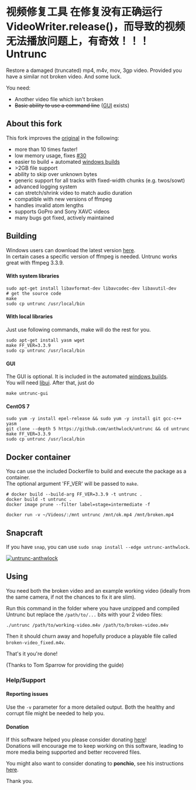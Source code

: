 视频修复工具
在修复没有正确运行VideoWriter.release()，而导致的视频无法播放问题上，有奇效！！！
Untrunc
=======

Restore a damaged (truncated) mp4, m4v, mov, 3gp video. Provided you have a similar not broken video. And some luck.

You need:

* Another video file which isn't broken
* ~~Basic ability to use a command line~~ ([GUI](#GUI) exists)

## About this fork
This fork improves the [original](https://github.com/ponchio/untrunc) in the following:
* more than 10 times faster!
* low memory usage, fixes [#30](https://github.com/ponchio/untrunc/issues/30#issuecomment-143744821)
* easier to build + automated [windows builds](https://github.com/anthwlock/untrunc/releases/latest)
* \>2GB file support
* ability to skip over unknown bytes
* generic support for all tracks with fixed-width chunks (e.g. twos/sowt)
* advanced logging system
* can stretch/shrink video to match audio duration
* compatible with new versions of ffmpeg
* handles invalid atom lengths
* supports GoPro and Sony XAVC videos
* many bugs got fixed, actively maintained

## Building

Windows users can download the latest version [here](https://github.com/anthwlock/untrunc/releases/latest).\
In certain cases a specific version of ffmpeg is needed. Untrunc works great with ffmpeg 3.3.9.

#### With system libraries

	sudo apt-get install libavformat-dev libavcodec-dev libavutil-dev
	# get the source code
	make
	sudo cp untrunc /usr/local/bin

#### With local libraries

Just use following commands, make will do the rest for you.

	sudo apt-get install yasm wget
	make FF_VER=3.3.9
	sudo cp untrunc /usr/local/bin

#### GUI

The GUI is optional. It is included in the automated [windows builds](https://github.com/anthwlock/untrunc/releases/latest).\
You will need [libui](https://github.com/andlabs/libui). After that, just do

	make untrunc-gui

#### CentOS 7

	sudo yum -y install epel-release && sudo yum -y install git gcc-c++ yasm
	git clone --depth 5 https://github.com/anthwlock/untrunc && cd untrunc
	make FF_VER=3.3.9
	sudo cp untrunc /usr/local/bin

## Docker container

You can use the included Dockerfile to build and execute the package as a container.\
The optional argument 'FF_VER' will be passed to `make`.

	# docker build --build-arg FF_VER=3.3.9 -t untrunc .
	docker build -t untrunc .
	docker image prune --filter label=stage=intermediate -f

	docker run -v ~/Videos/:/mnt untrunc /mnt/ok.mp4 /mnt/broken.mp4

## Snapcraft

If you have `snap`, you can use `sudo snap install --edge untrunc-anthwlock`.

[![untrunc-anthwlock](https://snapcraft.io//untrunc-anthwlock/badge.svg)](https://snapcraft.io/untrunc-anthwlock)

## Using

You need both the broken video and an example working video (ideally from the same camera, if not the chances to fix it are slim).

Run this command in the folder where you have unzipped and compiled Untrunc but replace the `/path/to/...` bits with your 2 video files:

	./untrunc /path/to/working-video.m4v /path/to/broken-video.m4v

Then it should churn away and hopefully produce a playable file called `broken-video_fixed.m4v`.

That's it you're done!

(Thanks to Tom Sparrow for providing the guide)


### Help/Support

#### Reporting issues
Use the `-v` parameter for a more detailed output. Both the healthy and corrupt file might be needed to help you.

#### Donation
If this software helped you please consider donating [here](https://www.paypal.me/anthwlock)!\
Donations will encourage me to keep working on this software, leading to more media being supported and better recovered files.

You might also want to consider donating to **ponchio**, see his instructions [here](https://github.com/ponchio/untrunc#helpsupport).

Thank you.
